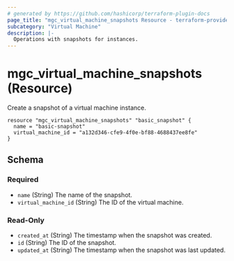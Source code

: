 ```yaml
---
# generated by https://github.com/hashicorp/terraform-plugin-docs
page_title: "mgc_virtual_machine_snapshots Resource - terraform-provider-mgc"
subcategory: "Virtual Machine"
description: |-
  Operations with snapshots for instances.
---
```


# mgc_virtual_machine_snapshots (Resource)

Create a snapshot of a virtual machine instance.

```hcl
resource "mgc_virtual_machine_snapshots" "basic_snapshot" {
  name = "basic-snapshot"
  virtual_machine_id = "a132d346-cfe9-4f0e-bf88-4688437ee8fe"
}
```

<!-- schema generated by tfplugindocs -->
## Schema

### Required

- `name` (String) The name of the snapshot.
- `virtual_machine_id` (String) The ID of the virtual machine.

### Read-Only

- `created_at` (String) The timestamp when the snapshot was created.
- `id` (String) The ID of the snapshot.
- `updated_at` (String) The timestamp when the snapshot was last updated.
